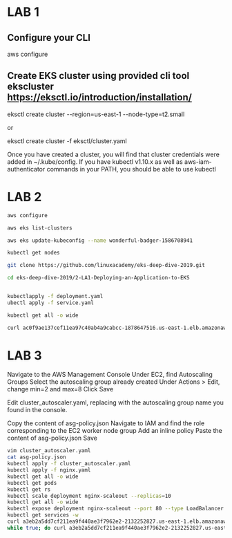 # LAB 1

## Configure your CLI

aws configure

## Create EKS cluster using provided cli tool ekscluster https://eksctl.io/introduction/installation/

eksctl create cluster --region=us-east-1 --node-type=t2.small

or 

eksctl create cluster -f eksctl/cluster.yaml

Once you have created a cluster, you will find that cluster credentials were added in ~/.kube/config. If you have kubectl v1.10.x as well as aws-iam-authenticator commands in your PATH, you should be able to use kubectl

# LAB 2

```sh
aws configure

aws eks list-clusters

aws eks update-kubeconfig --name wonderful-badger-1586708941

kubectl get nodes

git clone https://github.com/linuxacademy/eks-deep-dive-2019.git

cd eks-deep-dive-2019/2-LA1-Deploying-an-Application-to-EKS


kubectlapply -f deployment.yaml
ubectl apply -f service.yaml

kubectl get all -o wide

curl ac0f9ae137cef11ea97c40ab4a9cabcc-1878647516.us-east-1.elb.amazonaws.com -v
```

# LAB 3

Navigate to the AWS Management Console
Under EC2, find Autoscaling Groups
Select the autoscaling group already created
Under Actions > Edit, change min=2 and max=8
Click Save

Edit cluster_autoscaler.yaml, replacing <AUTOSCALING GROUP NAME> with the autoscaling group name you found in the console.

Copy the content of asg-policy.json
Navigate to IAM and find the role corresponding to the EC2 worker node group
Add an inline policy
Paste the content of asg-policy.json
Save


```sh
vim cluster_autoscaler.yaml 
cat asg-policy.json 
kubectl apply -f cluster_autoscaler.yaml 
kubectl apply -f nginx.yaml 
kubectl get all -o wide
kubectl get pods
kubectl get rs
kubectl scale deployment nginx-scaleout --replicas=10
kubectl get all -o wide
kubectl expose deployment nginx-scaleout --port 80 --type LoadBalancer
kubectl get services -w
curl a3eb2a5dd7cf211ea9f440ae3f7962e2-2132252827.us-east-1.elb.amazonaws.com -v
while true; do curl a3eb2a5dd7cf211ea9f440ae3f7962e2-2132252827.us-east-1.elb.amazonaws.com -v; done
```

